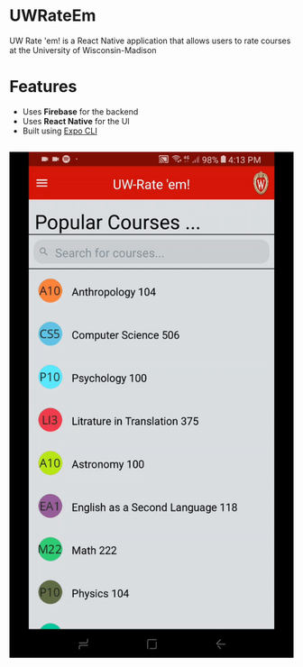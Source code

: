 # UWRateEm
<p>UW Rate 'em! is a React Native application that allows users to rate courses at the University of Wisconsin-Madison

# Features
<ul>
<li>Uses <b>Firebase</b> for the backend</li>
<li>Uses <b>React Native</b> for the UI</li>
<li>Built using <a href="https://expo.io/tools#cli">Expo CLI</a>
</ul>

##
<img src="https://github.com/azaidi4/UWRateEm/blob/master/demo.gif?raw=true">
